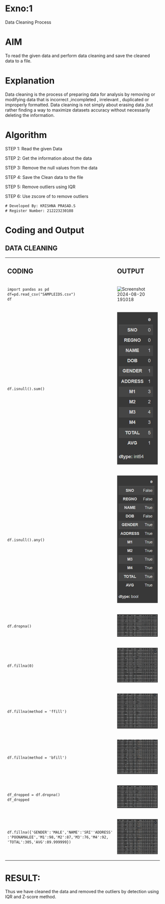 # Exno:1
Data Cleaning Process

# AIM
To read the given data and perform data cleaning and save the cleaned data to a file.

# Explanation
Data cleaning is the process of preparing data for analysis by removing or modifying data that is incorrect ,incompleted , irrelevant , duplicated or improperly formatted. Data cleaning is not simply about erasing data ,but rather finding a way to maximize datasets accuracy without necessarily deleting the information.

# Algorithm
STEP 1: Read the given Data

STEP 2: Get the information about the data

STEP 3: Remove the null values from the data

STEP 4: Save the Clean data to the file

STEP 5: Remove outliers using IQR

STEP 6: Use zscore of to remove outliers


```
# Developed By: KRISHNA PRASAD.S
# Register Number: 212223230108
```

# Coding and Output

## DATA CLEANING

<table>
  <tr>
    <td width=50%>


  ## CODING

  </td>
  <td>
              
## OUTPUT

</td>
</tr>
<tr>
    <td width=50%>


```
import pandas as pd
df=pd.read_csv("SAMPLEIDS.csv")
df
```
  </td>
  <td>
              

![Screenshot 2024-08-20 191018](https://github.com/user-attachments/assets/0f993a41-db77-40a8-8ef8-dcbb670935d9)


</td>
</tr>

<tr>
    <td width=50%>


```
df.isnull().sum()
```
  </td>
  <td>
              

![alt text](<Screenshot 2024-08-20 191813.png>)

</td>
</tr>

<tr>
    <td width=50%>


```
df.isnull().any()
```
  </td>
  <td>
              

![alt text](<Screenshot 2024-08-20 191945.png>)
</td>
</tr>

<tr>
    <td width=50%>


```
df.dropna()
```
  </td>
  <td>
              

![alt text](<Screenshot 2024-08-20 192053.png>)
</td>
</tr>

<tr>
    <td width=50%>


```
df.fillna(0)
```
  </td>
  <td>
              

![alt text](<Screenshot 2024-08-20 192400.png>)
</td>
</tr>

<tr>
    <td width=50%>


```
df.fillna(method = 'ffill')
```
  </td>
  <td>
              

![alt text](<Screenshot 2024-08-20 192510.png>)
</td>
</tr>

<tr>
    <td width=50%>


```
df.fillna(method = 'bfill')
```
  </td>
  <td>
              

![alt text](<Screenshot 2024-08-20 192625.png>)
</td>
</tr>

<tr>
    <td width=50%>


```
df_dropped = df.dropna()
df_dropped
```
  </td>
  <td>
              

![alt text](<Screenshot 2024-08-20 192716.png>)
</td>
</tr>

<tr>
    <td width=50%>


```
df.fillna({'GENDER':'MALE','NAME':'SRI''ADDRESS'
:'POONAMALEE','M1':98,'M2':87,'M3':76,'M4':92,
'TOTAL':305,'AVG':89.999999})
```
  </td>
  <td>
              

![alt text](<Screenshot 2024-08-20 192806.png>)
</td>
</tr>


</table>

# RESULT:
Thus we have cleaned the data and removed the outliers by detection using IQR and Z-score method.
